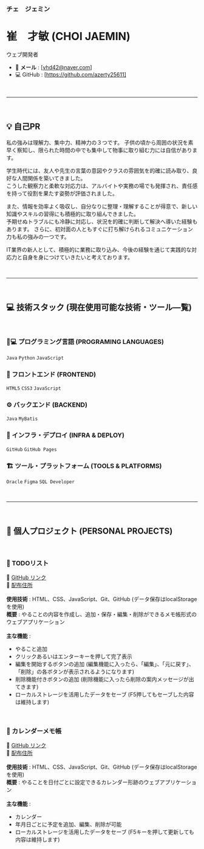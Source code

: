 ### チェ　ジェミン
# 崔　才敏 (CHOI JAEMIN)
ウェブ開発者

- 📧 **メール** : [vhd42@naver.com]
- 💻 GitHub : [https://github.com/azerty25611]

<br>

---

<br>

## 💡 自己PR
私の強みは理解力、集中力、精神力の３つです。
子供の頃から周囲の状況を素早く察知し、限られた時間の中でも集中して物事に取り組む力には自信があります。  

学生時代には、友人や先生の言葉の意図やクラスの雰囲気を的確に読み取り、良好な人間関係を築いてきました。  
こうした観察力と柔軟な対応力は、アルバイトや実務の場でも発揮され、責任感を持って役割を果たす姿勢が評価されました。 

また、情報を効率よく吸収し、自分なりに整理・理解することが得意で、新しい知識やスキルの習得にも積極的に取り組んできました。  
予期せぬトラブルにも冷静に対応し、状況を的確に判断して解決へ導いた経験もあります。
さらに、初対面の人ともすぐに打ち解けられるコミュニケーション力も私の強みの一つです。

IT業界の新人として、積極的に業務に取り込み、今後の経験を通じて実践的な対応力と自身を身につけていきたいと考えております。

<br>

---

<br>

## 💻 技術スタック (現在使用可能な技術・ツール―覧)
<br>

### 🧑💻 プログラミング言語 (PROGRAMING LANGUAGES)
`Java` `Python` `JavaScript`

### 🎨 フロントエンド (FRONTEND)
`HTML5` `CSS3` `JavaScript`

### ⚙️ バックエンド (BACKEND)
`Java` `MyBatis`

### 🚀 インフラ・デプロイ (INFRA & DEPLOY)
`GitHub` `GitHub Pages`

### 🏗️ ツール・プラットフォーム (TOOLS & PLATFORMS)
`Oracle` `Figma` `SQL Developer`

<br>

---

<br>

## 📁 個人プロジェクト (PERSONAL PROJECTS)

<br>

### 📝 TODOリスト  
🔗 [GitHub リンク](https://github.com/azerty25611/todo-app)  
🔗 [配布住所](https://azerty25611.github.io/todo-app/)
<br><br>
**使用技術** : HTML、CSS、JavaScript、Git、GitHub (データ保存はlocalStorageを使用)  
**概要** : やることの内容を作成し、追加・保存・編集・削除ができるメモ帳形式のウェブアプリケーション
<br><br>
**主な機能** :
- やること追加
- クリックあるいはエンターキーを押して完了表示
- 編集を開始するボタンの追加 (編集機能に入ったら、「編集」、「元に戻す」、「削除」の各ボタンが表示されるようになります)
- 削除機能付きボタンの追加 (削除機能に入ったら削除の案内メッセージが出てきます)
- ローカルストレージを活用したデータをセーブ (F5押してもセーブした内容は維持します)

<br>

### 📅 カレンダーメモ帳  
🔗 [GitHub リンク](https://github.com/azerty25611/calendar-todo-app)  
🔗 [配布住所](https://azerty25611.github.io/calendar-todo-app/)
<br><br>
**使用技術** : HTML、CSS、JavaScript、Git、GitHub (データ保存はlocalStorageを使用)  
**概要** : やることを日付ごとに設定できるカレンダー形跡のウェブアプリケーション
<br><br>
**主な機能** :
- カレンダー
- 年月日ごとに予定を追加、編集、削除が可能
- ローカルストレージを活用したデータをセーブ (F5キーを押して更新しても内容は維持します)
